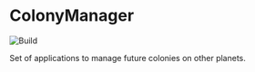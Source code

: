 # ColonyManager

![Build](https://github.com/fdivrusa/ColonyManager/workflows/CI/badge.svg)

Set of applications to manage future colonies on other planets.
